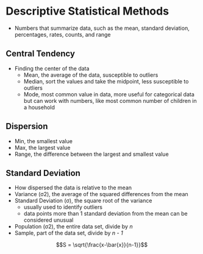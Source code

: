 # Descriptive Statistical Methods

- Numbers that summarize data, such as the mean, standard deviation, percentages, rates, counts, and range

## Central Tendency

- Finding the center of the data
    - Mean, the average of the data, susceptible to outliers
    - Median, sort the values and take the midpoint, less susceptible to outliers
    - Mode, most common value in data, more useful for categorical data but can work with numbers, like most common number of children in a household
    
## Dispersion

- Min, the smallest value
- Max, the largest value
- Range, the difference between the largest and smallest value

## Standard Deviation

- How dispersed the data is relative to the mean
- Variance (σ2), the average of the squared differences from the mean
- Standard Deviation (σ), the square root of the variance
    - usually used to identify outliers
    - data points more than 1 standard deviation from the mean can be considered unusual
- Population (σ2), the entire data set, divide by *n*
- Sample, part of the data set, divide by *n - 1*

$$S = \sqrt{\frac{x-\bar{x}}{n-1}}$$